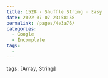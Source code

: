 ```yaml
---
title: 1528 - Shuffle String - Easy
date: 2022-07-07 23:58:58
permalink: /pages/4e3a76/
categories:
  - Google
  - Incomplete
tags:
  - 
---
```

tags: [Array, String]